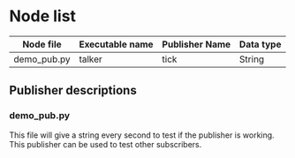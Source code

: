 # Node list

| Node file       | Executable name     | Publisher Name             | Data type   |
| --------------- | ------------------- | -------------------------- | ----------- | 
| demo_pub.py     | talker              | tick                       | String      |


## Publisher descriptions

### demo_pub.py 
This file will give a string every second to test if the publisher is working.  
This publisher can be used to test other subscribers.
